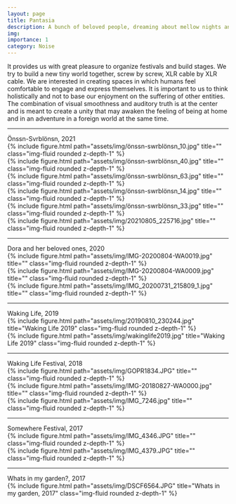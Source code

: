 ```yaml
---
layout: page
title: Pantasia
description: A bunch of beloved people, dreaming about mellow nights and misty days.
img: 
importance: 1
category: Noise
---
```


It provides us with great pleasure to organize festivals and build stages. We try to build a new tiny world together, screw by screw, XLR cable by XLR cable.
We are interested in creating spaces in which humans feel comfortable to engage and express themselves.
It is important to us to think holistically and not to base our enjoyment on the suffering of other entities. 
The combination of visual smoothness and auditory truth is at the center and is meant to create a unity that may awaken the feeling of being at home and in an adventure in a foreign world at the same time.

***
<div class="caption">
   Önssn-Svrblönsn, 2021
</div>
<div class="row">
    <div class="col-sm mt-3 mt-md-0">
        {% include figure.html path="assets/img/önssn-swrblönsn_10.jpg" title="" class="img-fluid rounded z-depth-1" %}
    </div>
    <div class="col-sm mt-3 mt-md-0">
        {% include figure.html path="assets/img/önssn-swrblönsn_40.jpg" title="" class="img-fluid rounded z-depth-1" %}
    </div>
</div>
<div class="row">
    <div class="col-sm mt-3 mt-md-0">
        {% include figure.html path="assets/img/önssn-swrblönsn_63.jpg" title="" class="img-fluid rounded z-depth-1" %}
    </div>
</div>
<div class="row">
    <div class="col-sm mt-3 mt-md-0">
        {% include figure.html path="assets/img/önssn-swrblönsn_14.jpg" title="" class="img-fluid rounded z-depth-1" %}
    </div>
      <div class="col-sm mt-3 mt-md-0">
        {% include figure.html path="assets/img/önssn-swrblönsn_33.jpg" title="" class="img-fluid rounded z-depth-1" %}
    </div>
     <div class="col-sm mt-3 mt-md-0">
        {% include figure.html path="assets/img/20210805_225716.jpg" title="" class="img-fluid rounded z-depth-1" %}
    </div>
</div>

***
<div class="caption">
    Dora and her beloved ones, 2020
</div>
<div class="row">
    <div class="col-sm mt-3 mt-md-0">
        {% include figure.html path="assets/img/IMG-20200804-WA0019.jpg" title="" class="img-fluid rounded z-depth-1" %}
    </div>
    <div class="col-sm mt-3 mt-md-0">
        {% include figure.html path="assets/img/IMG-20200804-WA0009.jpg" title="" class="img-fluid rounded z-depth-1" %}
    </div>
     <div class="col-sm mt-3 mt-md-0">
        {% include figure.html path="assets/img/IMG_20200731_215809_1.jpg" title="" class="img-fluid rounded z-depth-1" %}
    </div>
</div>

***
<div class="caption">
    Waking Life, 2019
</div>
<div class="row">
    <div class="col-sm mt-3 mt-md-0">
        {% include figure.html path="assets/img/20190810_230244.jpg" title="Waking Life 2019" class="img-fluid rounded z-depth-1" %}
    </div>
    <div class="col-sm mt-3 mt-md-0">
        {% include figure.html path="assets/img/wakinglife2019.jpg" title="Waking Life 2019" class="img-fluid rounded z-depth-1" %}
    </div>
</div>


***
<div class="caption">
    Waking Life Festival, 2018
</div>
<div class="row">
    <div class="col-sm mt-3 mt-md-0">
        {% include figure.html path="assets/img/GOPR1834.JPG" title="" class="img-fluid rounded z-depth-1" %}
    </div>
</div>
<div class="row">
    <div class="col-sm mt-3 mt-md-0">
        {% include figure.html path="assets/img/IMG-20180827-WA0000.jpg" title="" class="img-fluid rounded z-depth-1" %}
    </div>
    <div class="col-sm mt-3 mt-md-0">
        {% include figure.html path="assets/img/IMG_7246.jpg" title="" class="img-fluid rounded z-depth-1" %}
    </div>
</div>


***
<div class="caption">
    Somewhere Festival, 2017
</div>
<div class="row">
    <div class="col-sm mt-3 mt-md-0">
        {% include figure.html path="assets/img/IMG_4346.JPG" title="" class="img-fluid rounded z-depth-1" %}
    </div>
     <div class="col-sm mt-3 mt-md-0">
        {% include figure.html path="assets/img/IMG_4379.JPG" title="" class="img-fluid rounded z-depth-1" %}
    </div>
</div>


***
<div class="caption">
    Whats in my garden?, 2017
</div>
<div class="row">
    <div class="col-sm mt-3 mt-md-0">
        {% include figure.html path="assets/img/DSCF6564.JPG" title="Whats in my garden, 2017" class="img-fluid rounded z-depth-1" %}
    </div>
</div>




